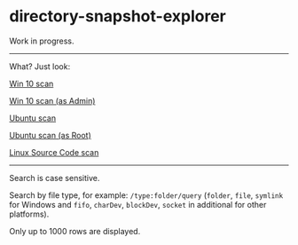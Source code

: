 # directory-snapshot-explorer

Work in progress.

---
What? Just look:

[Win 10 scan](https://alttiri.github.io/directory-snapshot-explorer/?filepath=/json-scans/win10upd.json)

[Win 10 scan (as Admin)](https://alttiri.github.io/directory-snapshot-explorer/?filepath=/json-scans/win10upd-admin.json)

[Ubuntu scan](https://alttiri.github.io/directory-snapshot-explorer/?filepath=/json-scans/ubuntu.json)

[Ubuntu scan (as Root)](https://alttiri.github.io/directory-snapshot-explorer/?filepath=/json-scans/ubuntu-admin.json)

[Linux Source Code scan](https://alttiri.github.io/directory-snapshot-explorer/?filepath=/json-scans/linux-master.json)


---

Search is case sensitive.

Search by file type, for example: `/type:folder/query`
(`folder`, `file`, `symlink` for Windows and `fifo`, `charDev`, `blockDev`, `socket` in additional for other platforms).

Only up to 1000 rows are displayed.

